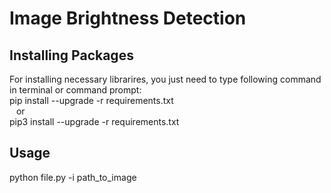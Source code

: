 # Image Brightness Detection

## Installing Packages

For installing necessary librarires, you just need to type following command in terminal or command prompt: <br />
	pip install --upgrade -r requirements.txt  <br />
				&ensp;	or         <br />
	pip3 install --upgrade -r requirements.txt 


## Usage

python file.py -i path_to_image

